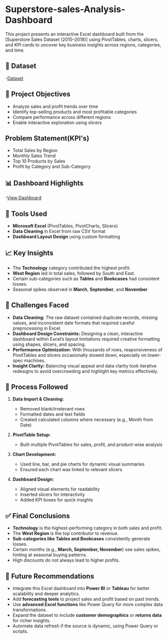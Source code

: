 # Superstore-sales-Analysis-Dashboard
This project presents an interactive Excel dashboard built from the [Superstore Sales Dataset (2015–2018)] using PivotTables, charts, slicers, and KPI cards to uncover key business insights across regions, categories, and time.

## 📁 Dataset
-<a href="https://github.com/Rupali-2001/Superstore-sales-Analysis-Dashboard/blob/main/Superstore_clean.csv">Dataset</a>

## 📌 Project Objectives

- Analyze sales and profit trends over time
- Identify top-selling products and most profitable categories
- Compare performance across different regions
- Enable interactive exploration using slicers

## Problem Statement(KPI's)

- Total Sales by Region
- Monthly Sales Trend
- Top 10 Products by Sales
- Profit by Category and Sub-Category

## 📊 Dashboard Highlights

-<a href="https://github.com/Rupali-2001/Superstore-sales-Analysis-Dashboard/blob/main/sales%20data%20dashboard.jpg">View Dashboard</a>

## 🔧 Tools Used

- **Microsoft Excel** (PivotTables, PivotCharts, Slicers)
- **Data Cleaning** in Excel from raw CSV format
- **Dashboard Layout Design** using custom formatting

## 📈 Key Insights

- The **Technology** category contributed the highest profit.
- **West Region** led in total sales, followed by South and East.
- Certain sub-categories such as **Tables** and **Bookcases** had consistent losses.
- Seasonal spikes observed in **March**, **September**, and **November**


## 🚧 Challenges Faced

- **Data Cleaning:** The raw dataset contained duplicate records, missing values, and inconsistent date formats that required careful preprocessing in Excel.
- **Dashboard Design Constraints:** Designing a clean, interactive dashboard within Excel’s layout limitations required creative formatting using shapes, slicers, and spacing.
- **Performance Optimization:** With thousands of rows, responsiveness of PivotTables and slicers occasionally slowed down, especially on lower-spec machines.
- **Insight Clarity:** Balancing visual appeal and data clarity took iterative redesigns to avoid overcrowding and highlight key metrics effectively.


## 🔄 Process Followed

1. **Data Import & Cleaning:**
   - Removed blank/irrelevant rows
   - Formatted dates and text fields
   - Created calculated columns where necessary (e.g., Month from Date)

2. **PivotTable Setup:**
   - Built multiple PivotTables for sales, profit, and product-wise analysis

3. **Chart Development:**
   - Used line, bar, and pie charts for dynamic visual summaries
   - Ensured each chart was linked to relevant slicers

4. **Dashboard Design:**
   - Aligned visual elements for readability
   - Inserted slicers for interactivity
   - Added KPI boxes for quick insights


## ✅ Final Conclusions

- **Technology** is the highest-performing category in both sales and profit.
- The **West Region** is the top contributor to revenue.
- **Sub-categories like Tables and Bookcases** consistently generate losses.
- Certain months (e.g., **March, September, November**) see sales spikes, hinting at seasonal buying patterns.
- High discounts do not always lead to higher profits.


## 🔮 Future Recommendations

- Integrate this Excel dashboard into **Power BI** or **Tableau** for better scalability and deeper analytics.
- Add **forecasting tools** to project sales and profit based on past trends.
- Use **advanced Excel functions** like Power Query for more complex data transformations.
- Expand the dataset to include **customer demographics** or **returns data** for richer insights.
- Automate data refresh if the source is dynamic, using Power Query or scripts.



